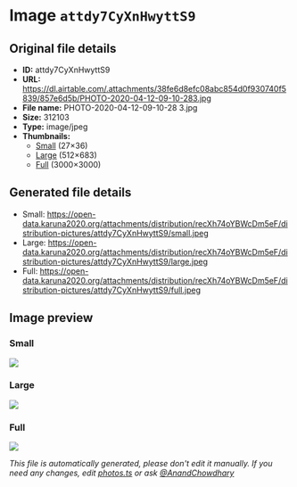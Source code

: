 # Image `attdy7CyXnHwyttS9`

## Original file details

- **ID:** attdy7CyXnHwyttS9
- **URL:** https://dl.airtable.com/.attachments/38fe6d8efc08abc854d0f930740f5839/857e6d5b/PHOTO-2020-04-12-09-10-283.jpg
- **File name:** PHOTO-2020-04-12-09-10-28 3.jpg
- **Size:** 312103
- **Type:** image/jpeg
- **Thumbnails:**
  - [Small](https://dl.airtable.com/.attachmentThumbnails/17c67828144f6fd1794549f7f7c1f793/3c241349) (27×36)
  - [Large](https://dl.airtable.com/.attachmentThumbnails/2c65248a62786f55acec28fd1b6b178a/ac2fe005) (512×683)
  - [Full](https://dl.airtable.com/.attachmentThumbnails/2ac6eb5f88d7913fbb961c20d51c129e/11f0b9bc) (3000×3000)

## Generated file details

- Small: https://open-data.karuna2020.org/attachments/distribution/recXh74oYBWcDm5eF/distribution-pictures/attdy7CyXnHwyttS9/small.jpeg
- Large: https://open-data.karuna2020.org/attachments/distribution/recXh74oYBWcDm5eF/distribution-pictures/attdy7CyXnHwyttS9/large.jpeg
- Full: https://open-data.karuna2020.org/attachments/distribution/recXh74oYBWcDm5eF/distribution-pictures/attdy7CyXnHwyttS9/full.jpeg

## Image preview

### Small

![](https://open-data.karuna2020.org/attachments/distribution/recXh74oYBWcDm5eF/distribution-pictures/attdy7CyXnHwyttS9/small.jpeg)

### Large

![](https://open-data.karuna2020.org/attachments/distribution/recXh74oYBWcDm5eF/distribution-pictures/attdy7CyXnHwyttS9/large.jpeg)

### Full

![](https://open-data.karuna2020.org/attachments/distribution/recXh74oYBWcDm5eF/distribution-pictures/attdy7CyXnHwyttS9/full.jpeg)

_This file is automatically generated, please don't edit it manually. If you need any changes, edit [photos.ts](/photos.ts) or ask [@AnandChowdhary](https://github.com/AnandChowdhary)_

